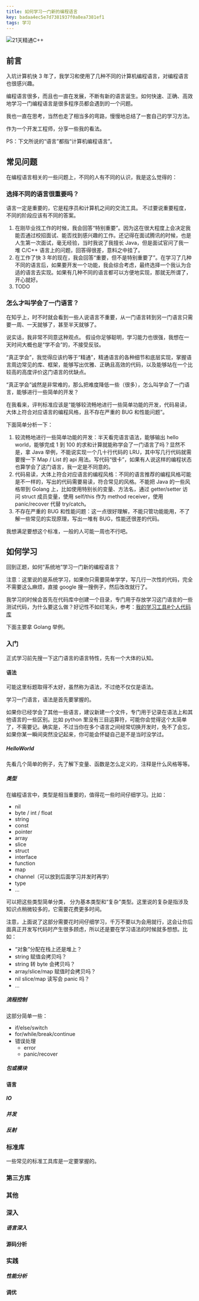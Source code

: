 ```yaml
---
title: 如何学习一门新的编程语言
key: badaa4ec5e7d7381937f0a8ea7381ef1
tags: 学习
---
```

![21天精通C++](https://pic3.zhimg.com/0b5bde8f43845118145e4690993214f6_r.jpg)

<!--more-->

## 前言

入坑计算机快 3 年了，我学习和使用了几种不同的计算机编程语言，对编程语言也很感兴趣。

编程语言很多，而且也一直在发展，不断有新的语言诞生。如何快速、正确、高效地学习一门编程语言是很多程序员都会遇到的一个问题。

我也一直在思考，当然也走了相当多的弯路，慢慢地总结了一套自己的学习方法。

作为一个开发工程师，分享一些我的看法。

PS：下文所说的“语言”都指“计算机编程语言”。

## 常见问题

在编程语言相关的一些问题上，不同的人有不同的认识，我是这么觉得的：

### 选择不同的语言很重要吗？

语言一定是重要的，它是程序员和计算机之间的交流工具。
不过要说重要程度，不同的阶段应该有不同的答案。

1. 在刚毕业找工作的时候，我会回答“特别重要”。因为这在很大程度上会决定我能否通过校招面试、能否找到感兴趣的工作。还记得在面试腾讯的时候，也是人生第一次面试，毫无经验，当时我说了我擅长 Java，但是面试官问了我一堆 C/C++ 语言上的问题，回答得很差，意料之中挂了。
2. 在工作了快 3 年的现在，我会回答“重要，但不是特别重要了”。在学习了几种不同的语言后，如果要开发一个功能，我会综合考虑，最终选择一个我认为合适的语言去实现。如果有几种不同的语言都可以方便地实现，那就无所谓了，开心就好。
3. TODO

### 怎么才叫学会了一门语言？

在知乎上，时不时就会看到一些人说语言不重要，从一门语言转到另一门语言只需要一周、一天就够了，甚至半天就够了。

说实话，我非常不同意这种观点。
假设你足够聪明，学习能力也很强，我想在一天时间大概也是“学不会”的，不接受反驳。

“真正学会”，我觉得应该约等于“精通”，精通语言的各种细节和底层实现，掌握语言周边常见的库、框架，能够写出优雅、正确且高效的代码，以及能够站在一个比较高的高度评价这门语言的优缺点。

“真正学会”诚然是非常难的，那么把难度降低一些（很多），怎么叫学会了一门语言，能够进行一些简单的开发？

在我看来，评判标准应该是“能够较流畅地进行一些简单功能的开发，代码易读，大体上符合对应语言的编程风格，且不存在严重的 BUG 和性能问题”。

下面简单分析一下：

1. 较流畅地进行一些简单功能的开发：半天看完语言语法，能够输出 hello world，能够完成 1 到 100 的求和计算就能称学会了一门语言了吗？显然不是，拿 Java 举例，不能说实现一个几十行代码的 LRU，其中写几行代码就需要搜一下 Map / List 的 api 用法。写代码“很卡”，如果有人说这样的编程状态也算学会了这门语言，我一定是不同意的。
2. 代码易读，大体上符合对应语言的编程风格：不同的语言推荐的编程风格可能是不一样的，写出的代码需要易读，符合常见的风格。不能把 Java 的一些风格带到 Golang 上，比如使用特别长的变量、方法名，通过 getter/setter 访问 struct 成员变量，使用 self/this 作为 method receiver，使用 panic/recover 代替 try/catch。
3.  不存在严重的 BUG 和性能问题：这一点很好理解，不能只管功能能用，不了解一些常见的实现原理，写出一堆有 BUG，性能还很差的代码。

我想满足要想这个标准，一般的人可能一周也不行吧。

## 如何学习

回到正题，如何“系统地”学习一门新的编程语言？

注意：这里说的是系统学习，如果你只需要简单学学，写几行一次性的代码，完全不需要这么麻烦，直接 google 搜一搜例子，然后改改就行了。

我学习的时候会首先在代码库中创建一个目录，专门用于存放学习这门语言的一些测试代码，为什么要这么做？好记性不如烂笔头，参考：[我的学习工具#个人代码库]([https://hate13.com/2019/09/28/%E6%88%91%E7%9A%84%E5%AD%A6%E4%B9%A0%E5%B7%A5%E5%85%B7.html#%E4%B8%AA%E4%BA%BA%E4%BB%A3%E7%A0%81%E5%BA%93](https://hate13.com/2019/09/28/我的学习工具.html#个人代码库))

下面主要拿 Golang 举例。

### 入门

正式学习前先搜一下这门语言的语言特性，先有一个大体的认知。

#### 语法

可能这里标题取得不太好，虽然称为语法，不过绝不仅仅是语法。

学习一门语言，语法是首先要掌握的。

如果你已经学会了其他一些语言，建议新建一个文件，专门用于记录在语法上和其他语言的一些区别。比如 python 里没有三目运算符，可能你会觉得这个太简单了，不需要记。确实是，不过当你在多个语言之间经常切换开发时，免不了会忘，如果你某一瞬间突然没记起来，你可能会怀疑自己是不是当时没学过。

##### HelloWorld

先看几个简单的例子，先了解下变量、函数是怎么定义的，注释是什么风格等等。

##### 类型

在编程语言中，类型是相当重要的，值得花一些时间仔细学习。比如：

- nil
- byte / int / float
- string
- const
- pointer
- array
- slice
- struct
- interface
- function
- map
- channel（可以放到后面学习并发时再学）
- type
- ...

可以把这些类型简单分类， 分为基本类型和“复杂”类型。这里说的复杂是指涉及知识点稍微较多的，它需要花费更多时间。

注意，上面说了这部分需要花时间仔细学习，千万不要以为会用就行，这会让你后面真正开发写代码时产生很多顾虑，所以还是要在学习语法的时候就多想想。比如：

- “对象”分配在栈上还是堆上？
- string 赋值会拷贝吗？
- string 转 byte 会拷贝吗？
- array/slice/map 赋值时会拷贝吗？
- nil slice/map 读写会 panic 吗？
- ...

##### 流程控制

这部分简单一些：

- if/else/switch
- for/while/break/continue
- 错误处理
  - error
  - panic/recover

##### 包或模块

#### 语言

##### IO

##### 并发

##### 反射

### 标准库

一些常见的标准工具库是一定要掌握的。

### 第三方库

### 其他

### 深入

##### 语言深入

#### 源码分析

### 实践

##### 性能分析

#### 调优